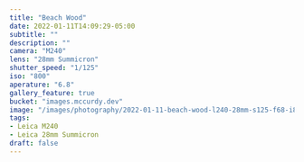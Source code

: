 ```yaml
---
title: "Beach Wood"
date: 2022-01-11T14:09:29-05:00
subtitle: ""
description: ""
camera: "M240"
lens: "28mm Summicron"
shutter_speed: "1/125"
iso: "800"
aperature: "6.8"
gallery_feature: true
bucket: "images.mccurdy.dev"
image: "/images/photography/2022-01-11-beach-wood-l240-28mm-s125-f68-i800.jpg"
tags:
- Leica M240
- Leica 28mm Summicron
draft: false
---
```

